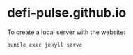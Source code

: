 # defi-pulse.github.io

To create a local server with the website:

```
bundle exec jekyll serve
```
